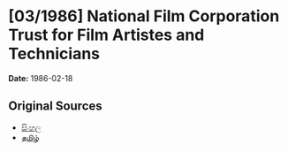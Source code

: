 # [03/1986] National Film Corporation Trust for Film Artistes and Technicians

**Date:** 1986-02-18

## Original Sources

- [සිංහල](https://documents.gov.lk/view/acts/1986/2/03-1986_S.pdf)
- [தமிழ்](https://documents.gov.lk/view/acts/1986/2/03-1986_T.pdf)
